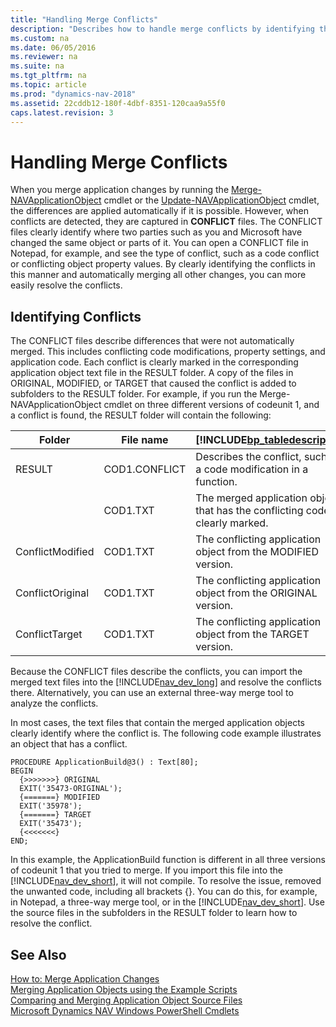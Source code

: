 ```yaml
---
title: "Handling Merge Conflicts"
description: "Describes how to handle merge conflicts by identifying the conflict and automatically merging all other changes."
ms.custom: na
ms.date: 06/05/2016
ms.reviewer: na
ms.suite: na
ms.tgt_pltfrm: na
ms.topic: article
ms.prod: "dynamics-nav-2018"
ms.assetid: 22cddb12-180f-4dbf-8351-120caa9a55f0
caps.latest.revision: 3
---
```

# Handling Merge Conflicts
When you merge application changes by running the [Merge-NAVApplicationObject](https://go.microsoft.com/fwlink/?linkid=398884) cmdlet or the [Update-NAVApplicationObject](https://go.microsoft.com/fwlink/?linkid=398886) cmdlet, the differences are applied automatically if it is possible. However, when conflicts are detected, they are captured in **CONFLICT** files. The CONFLICT files clearly identify where two parties such as you and Microsoft have changed the same object or parts of it. You can open a CONFLICT file in Notepad, for example, and see the type of conflict, such as a code conflict or conflicting object property values. By clearly identifying the conflicts in this manner and automatically merging all other changes, you can more easily resolve the conflicts.  

## Identifying Conflicts  
The CONFLICT files describe differences that were not automatically merged. This includes conflicting code modifications, property settings, and application code. Each conflict is clearly marked in the corresponding application object text file in the RESULT folder. A copy of the files in ORIGINAL, MODIFIED, or TARGET that caused the conflict is added to subfolders to the RESULT folder. For example, if you run the Merge-NAVApplicationObject cmdlet on three different versions of codeunit 1, and a conflict is found, the RESULT folder will contain the following:  

|Folder|File name|[!INCLUDE[bp_tabledescription](includes/bp_tabledescription_md.md)]|  
|------------|---------------|---------------------------------------|  
|RESULT|COD1.CONFLICT|Describes the conflict, such as a code modification in a function.|  
||COD1.TXT|The merged application object that has the conflicting code clearly marked.|  
|ConflictModified|COD1.TXT|The conflicting application object from the MODIFIED version.|  
|ConflictOriginal|COD1.TXT|The conflicting application object from the ORIGINAL version.|  
|ConflictTarget|COD1.TXT|The conflicting application object from the TARGET version.|  

Because the CONFLICT files describe the conflicts, you can import the merged text files into the [!INCLUDE[nav_dev_long](includes/nav_dev_long_md.md)] and resolve the conflicts there. Alternatively, you can use an external three-way merge tool to analyze the conflicts.  

In most cases, the text files that contain the merged application objects clearly identify where the conflict is. The following code example illustrates an object that has a conflict.  

```  
PROCEDURE ApplicationBuild@3() : Text[80];  
BEGIN  
  {>>>>>>>} ORIGINAL  
  EXIT('35473-ORIGINAL');  
  {=======} MODIFIED  
  EXIT('35978');  
  {=======} TARGET  
  EXIT('35473');  
  {<<<<<<<}  
END;  

```  

In this example, the ApplicationBuild function is different in all three versions of codeunit 1 that you tried to merge. If you import this file into the [!INCLUDE[nav_dev_short](includes/nav_dev_short_md.md)], it will not compile. To resolve the issue, removed the unwanted code, including all brackets {}. You can do this, for example, in Notepad, a three-way merge tool, or in the  [!INCLUDE[nav_dev_short](includes/nav_dev_short_md.md)]. Use the source files in the subfolders in the RESULT folder to learn how to resolve the conflict.  

## See Also  
 [How to: Merge Application Changes](How-to--Merge-Application-Changes.md)   
 [Merging Application Objects using the Example Scripts](Merging-Application-Objects-using-the-Example-Scripts.md)   
 [Comparing and Merging Application Object Source Files](Comparing-and-Merging-Application-Object-Source-Files.md)   
 [Microsoft Dynamics NAV Windows PowerShell Cmdlets](Microsoft-Dynamics-NAV-Windows-PowerShell-Cmdlets.md)
